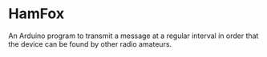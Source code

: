 # HamFox
An Arduino program to transmit a message at a regular interval in order that the device can be found by other radio amateurs.
